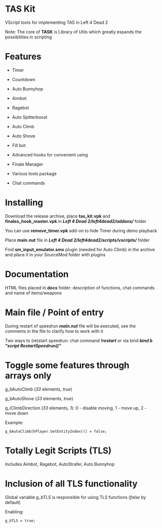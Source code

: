 # TAS Kit
VScript tools for implementing TAS in Left 4 Dead 2

Note: The core of **TASK** is Library of Utils which greatly expands the possibilities in scripting

# Features
* Timer

* Countdown

* Auto Bunnyhop

* Aimbot

* Ragebot

* Auto Spitterboost

* Auto Climb

* Auto Shove

* Fill bot

* Advanced hooks for convenient using

* Finale Manager

* Various tools package

* Chat commands

# Installing
Download the release archive, place **tas_kit.vpk** and **finales_hook_master.vpk** in ***Left 4 Dead 2/left4dead2/addons/*** folder

You can use **remove_timer.vpk** add-on to hide Timer during demo playback

Place **main.nut** file in ***Left 4 Dead 2/left4dead2/scripts/vscripts/*** folder

Find **sm_input_emulator.smx** plugin (needed for Auto Climb) in the archive and place it in your SourceMod folder with plugins

# Documentation
HTML files placed in ***docs*** folder: description of functions, chat commands and name of items/weapons

# Main file / Point of entry
During restart of speedrun ***main.nut*** file will be executed, see the comments in the file to clarify how to work with it

Two ways to (re)start speedrun: chat command ***!restart*** or via bind ***bind b "script RestartSpeedrun()"***

# Toggle some features through arrays only
g_bAutoClimb (*33* elements, *true*)

g_bAutoShove (*33* elements, *true*)

g_iClimbDirection (*33* elements, *1*): 0 - disable moving, 1 - move up, 2 - move down

Example:
```squirrel
g_bAutoClimb[hPlayer.GetEntityIndex()] = false;
```

# Totally Legit Scripts (TLS)
Includes Aimbot, Ragebot, AutoStrafer, Auto Bunnyhop

# Inclusion of all TLS functionality
Global variable *g_bTLS* is responsible for using TLS functions (*false* by default)

Enabling:
```squirrel
g_bTLS = true;
```
